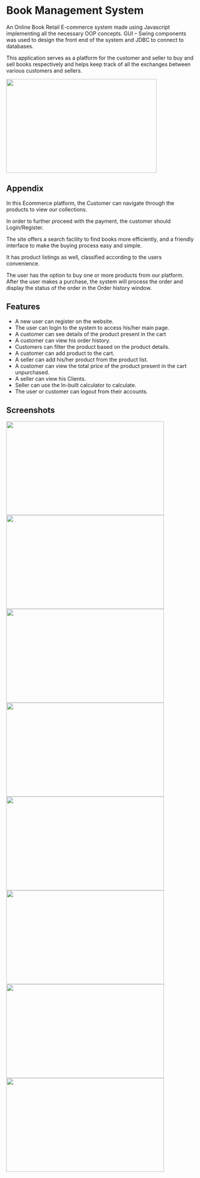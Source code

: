 
# Book Management System


An Online Book Retail E-commerce system made using Javascript implementing all the necessary OOP concepts. GUI – Swing components was used to design the front end of the system and JDBC to connect to databases.

This application serves as a platform for the customer and seller to buy and sell books respectively and helps keep track of all the exchanges between various customers and sellers.

<img src="https://user-images.githubusercontent.com/76206862/221422497-2c2b215b-5eee-4420-8735-335c661abedd.jpeg" width="400" height="250" />

## Appendix

In this Ecommerce platform, the Customer can navigate through the products to view our collections. 

In order to further proceed with the payment, the customer should Login/Register.

The site offers a search facility to find books more efficiently, and a friendly interface to make the buying process easy and simple. 

It has product listings as well, classified according to the users convenience. 

The user has the option to buy one or more products from our platform. After the user makes a purchase, the system will process the order and display the status of the order
in the Order history window.


## Features

- A new user can register on the website.
- The user can login to the system to access his/her main page.
- A customer can see details of the product present in the cart
- A customer can view his order history.
- Customers can filter the product based on the product details.
- A customer can add product to the cart.
- A seller can add his/her product from the product list.
- A customer can view the total price of the product present in the cart unpurchased.
- A seller can view his Clients.
- Seller can use the In-built calculator to calculate.
- The user or customer can logout from their accounts.

## Screenshots
<div>
<img src="https://user-images.githubusercontent.com/76206862/221422877-34dc2af9-b86c-4d46-b0a8-92e534141304.jpeg" width="420" height="250" />
<img src="https://user-images.githubusercontent.com/76206862/221422497-2c2b215b-5eee-4420-8735-335c661abedd.jpeg" width="420" height="250" />
<div/>

<div>
<img src="https://user-images.githubusercontent.com/76206862/221422978-d8d21c76-85ad-48a7-b44b-857c0a431a34.jpeg" width="420" height="250" />
<img src="https://user-images.githubusercontent.com/76206862/221422991-f8742b1f-3fd6-4e4e-b55e-3f1083e9e9d4.jpeg" width="420" height="250" />
<div/>

<div>
<img src="https://user-images.githubusercontent.com/76206862/221423002-4d16d72f-8f92-4659-8e10-a91ea0889a28.jpeg" width="420" height="250" />
<img src="https://user-images.githubusercontent.com/76206862/221424409-3ed9320e-f982-4e95-b291-f2cc55d0798d.jpeg" width="420" height="250" />
<div/>

<div>
<img src="https://user-images.githubusercontent.com/76206862/221424418-c411bccd-f8e9-44c1-9bf2-21c724ff50c4.jpeg" width="420" height="250" />
<img src="https://user-images.githubusercontent.com/76206862/221424425-35d5e308-dbca-4849-a0d6-adde03ccd914.jpeg" width="420" height="250" />
<div/>




